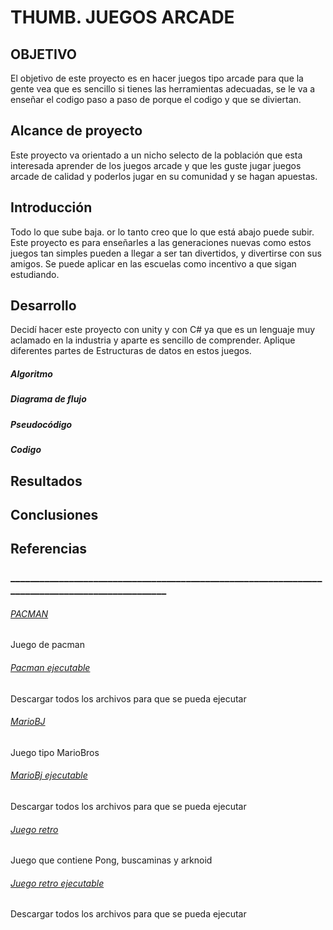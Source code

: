  # THUMB. JUEGOS ARCADE
##                                           OBJETIVO
El objetivo de este proyecto es en hacer juegos tipo arcade para que la gente vea que es sencillo si tienes las herramientas adecuadas, se le va a enseñar el codigo paso a paso de porque el codigo y que se diviertan.
##                                      Alcance de proyecto 
Este proyecto va orientado a un nicho selecto de la población que esta interesada aprender de los juegos arcade y que les guste jugar juegos arcade de calidad y poderlos jugar en su comunidad y se hagan apuestas.
##                                         Introducción
Todo lo que sube baja. or lo tanto creo que lo que está abajo puede subir. Este proyecto es para enseñarles a las generaciones nuevas como estos juegos tan simples pueden a llegar a ser tan divertidos, y divertirse con sus amigos. Se puede aplicar en las escuelas como incentivo a que sigan estudiando.
##                                          Desarrollo 
Decidí hacer este proyecto con unity y con C# ya que es un lenguaje muy aclamado en la industria y aparte es sencillo de comprender.
Aplique diferentes partes de Estructuras de datos en estos juegos.

##### Algoritmo

##### Diagrama de flujo

##### Pseudocódigo

##### Codigo


## Resultados

## Conclusiones

## Referencias

### ________________________________________________________________________________________________

###### [PACMAN](https://github.com/ISLASKRIGA/ProyectoFinalEDA/tree/master/Pacman)
Juego de pacman

###### [Pacman ejecutable](https://github.com/ISLASKRIGA/ProyectoFinalEDA/tree/master/Pacman/Juego%20Ejecutable)
Descargar todos los archivos para que se pueda ejecutar

###### [MarioBJ](https://github.com/ISLASKRIGA/ProyectoFinalEDA/tree/master/MarioB)
Juego tipo MarioBros

###### [MarioBj ejecutable](https://github.com/ISLASKRIGA/ProyectoFinalEDA/tree/master/MarioB/JuegoEjecutable)
Descargar todos los archivos para que se pueda ejecutar

###### [Juego retro](https://github.com/ISLASKRIGA/ProyectoFinalEDA/tree/master/Retro)
Juego que contiene Pong, buscaminas y arknoid

###### [Juego retro ejecutable](https://github.com/ISLASKRIGA/ProyectoFinalEDA/tree/master/Retro/JuegoEjecutable)
Descargar todos los archivos para que se pueda ejecutar

